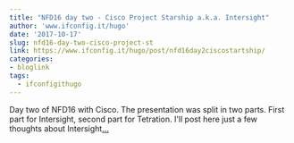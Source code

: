 ```yaml
---
title: "NFD16 day two - Cisco Project Starship a.k.a. Intersight"
author: 'www.ifconfig.it/hugo'
date: '2017-10-17'
slug: nfd16-day-two-cisco-project-st
link: https://www.ifconfig.it/hugo/post/nfd16day2ciscostartship/
categories:
- bloglink
tags:
  - ifconfigithugo
---
```


Day two of NFD16 with Cisco. The presentation was split in two parts. First part for Intersight, second part for Tetration. I'll post here just a few thoughts about Intersight[... <i class="fas fa-external-link-alt"></i>](https://www.ifconfig.it/hugo/post/nfd16day2ciscostartship/)

